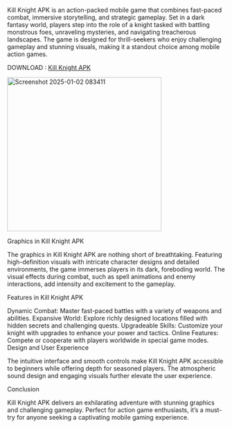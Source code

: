 Kill Knight APK is an action-packed mobile game that combines fast-paced combat, immersive storytelling, and strategic gameplay. Set in a dark fantasy world, players step into the role of a knight tasked with battling monstrous foes, unraveling mysteries, and navigating treacherous landscapes. The game is designed for thrill-seekers who enjoy challenging gameplay and stunning visuals, making it a standout choice among mobile action games.

DOWNLOAD : [Kill Knight APK](https://apkmodjoy.net/kill-knight/)

<img width="356" alt="Screenshot 2025-01-02 083411" src="https://github.com/user-attachments/assets/0e019848-159e-4aac-87af-45d378e1a4f3" />

Graphics in Kill Knight APK

The graphics in Kill Knight APK are nothing short of breathtaking. Featuring high-definition visuals with intricate character designs and detailed environments, the game immerses players in its dark, foreboding world. The visual effects during combat, such as spell animations and enemy interactions, add intensity and excitement to the gameplay.

Features in Kill Knight APK

Dynamic Combat: Master fast-paced battles with a variety of weapons and abilities.
Expansive World: Explore richly designed locations filled with hidden secrets and challenging quests.
Upgradeable Skills: Customize your knight with upgrades to enhance your power and tactics.
Online Features: Compete or cooperate with players worldwide in special game modes.
Design and User Experience

The intuitive interface and smooth controls make Kill Knight APK accessible to beginners while offering depth for seasoned players. The atmospheric sound design and engaging visuals further elevate the user experience.

Conclusion

Kill Knight APK delivers an exhilarating adventure with stunning graphics and challenging gameplay. Perfect for action game enthusiasts, it’s a must-try for anyone seeking a captivating mobile gaming experience.
